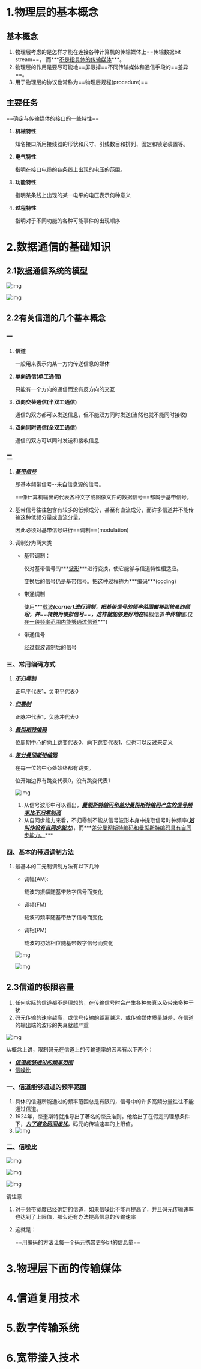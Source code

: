 # 1.物理层的基本概念

## 基本概念

1. 物理层考虑的是怎样才能在连接各种计算机的传输媒体上==传输数据bit stream==， 而***<u>不是指具体的传输媒体</u>***。
2. 物理层的作用是要尽可能地==屏蔽掉==不同传输媒体和通信手段的==差异==。
3. 用于物理层的协议也常称为==物理层规程(procedure)==



## 主要任务

==确定与传输媒体的接口的一些特性==

1. **机械特性**

   知名接口所用接线器的形状和尺寸、引线数目和排列、固定和锁定装置等。

2. **电气特性**

   指明在接口电缆的各条线上出现的电压的范围。

3. **功能特性**

   指明某条线上出现的某一电平的电压表示何种意义

4. **过程特性**

   指明对于不同功能的各种可能事件的出现顺序





# 2.数据通信的基础知识

## 2.1数据通信系统的模型

![img](https://wx2.sinaimg.cn/mw690/005LasY6gy1ge0bkwpu9gj30ru0h5dic.jpg)

![img](https://wx1.sinaimg.cn/mw690/005LasY6gy1ge0bkzxvoqj30rb0hetb7.jpg)



## 2.2有关信道的几个基本概念

### 一

1. **信道**

   一般用来表示向某一方向传送信息的媒体

2. **单向通信(单工通信)**

   只能有一个方向的通信而没有反方向的交互

3. **双向交替通信(半双工通信)**

   通信的双方都可以发送信息，但不能双方同时发送(当然也就不能同时接收)

4. **双向同时通信(全双工通信)**

   通信的双方可以同时发送和接收信息

   

### 二

1. ***<u>基带信号</u>***

   即基本频带信号--来自信息源的信号。

   ==像计算机输出的代表各种文字或图像文件的数据信号==都属于基带信号。

2. 基带信号往往包含有较多的低频成分，甚至有直流成分，而许多信道并不能传输这种低频分量或直流分量。

   因此必须对基带信号进行==调制==(modulation)

3. 调制分为两大类

   + 基带调制：

     仅对基带信号的***<u>波形</u>***进行变换，使它能够与信道特性相适应。

     变换后的信号仍是基带信号。把这种过程称为***<u>编码</u>***(coding)

   + 带通调制

     使用***<u>载波</u>***(carrier)进行调制，把基带信号的频率范围搬移到较高的频段，并==转换为模拟信号==，这样就能够更好地在***<u>模拟信道</u>***中传输(***<u>即仅在一段频率范围内能够通过信道</u>***)

   + 带通信号

     经过载波调制后的信号



### 三、常用编码方式

1. ***<u>不归零制</u>***

   正电平代表1，负电平代表0

2. ***<u>归零制</u>***

   正脉冲代表1，负脉冲代表0

3. ***<u>曼彻斯特编码</u>***

   位周期中心的向上跳变代表0，向下跳变代表1，但也可以反过来定义

4. ***<u>差分曼彻斯特编码</u>***

   在每一位的中心处始终都有跳变。

   位开始边界有跳变代表0，没有跳变代表1

   

   ![img](https://wx1.sinaimg.cn/mw690/005LasY6gy1ge0ceyc1v4j30r90fdwf9.jpg)

   1. 从信号波形中可以看出，***<u>曼彻斯特编码和差分曼彻斯特编码产生的信号频率比不归零制高</u>***
   2. 从自同步能力来看，不归零制不能从信号波形本身中提取信号时钟频率(***<u>这叫作没有自同步能力</u>***)，而***<u>差分曼彻斯特编码和曼彻斯特编码具有自同步能力。</u>***





### 四、基本的带通调制方法

1. 最基本的二元制调制方法有以下几种

   + 调幅(AM):

     载波的振幅随基带数字信号而变化

   + 调频(FM)

     载波的频率随基带数字信号而变化

   + 调相(PM)

     载波的初始相位随基带数字信号而变化

   ![img](https://wx3.sinaimg.cn/mw690/005LasY6gy1ge0cmrwvhbj30rt0fggn6.jpg)

   ![img](https://wx4.sinaimg.cn/mw690/005LasY6gy1ge0cnvw2alj30rn0imq60.jpg)

   

## 2.3信道的极限容量

1. 任何实际的信道都不是理想的，在传输信号时会产生各种失真以及带来多种干扰
2. 码元传输的速率越高，或信号传输的距离越远，或传输媒体质量越差，在信道的输出端的波形的失真就越严重

![img](https://wx2.sinaimg.cn/mw690/005LasY6gy1ge0crug9qzj30qz0gydhs.jpg)



从概念上讲，限制码元在信道上的传输速率的因素有以下两个：

+ ***<u>信道能够通过的频率范围</u>***
+ <u>信噪比</u>



### 一、信道能够通过的频率范围

1. 具体的信道所能通过的频率范围总是有限的，信号中的许多高频分量往往不能通过信道。
2. 1924年，奈奎斯特就推导出了著名的奈氏准则。他给出了在假定的理想条件下，***<u>为了避免码间串扰</u>***，码元的传输速率的上限值。
3. ![img](https://wx1.sinaimg.cn/mw690/005LasY6gy1ge0cwaf3xhj30q30c5wg5.jpg)



### 二、信噪比

![img](https://wx4.sinaimg.cn/mw690/005LasY6gy1ge0czm39eij30r20ikju9.jpg)

![img](https://wx4.sinaimg.cn/mw690/005LasY6gy1ge0czq3zx1j30q00i1di4.jpg)

![img](https://wx2.sinaimg.cn/mw690/005LasY6gy1ge0czutkkdj30rg0grju8.jpg)



请注意

1. 对于频带宽度已经确定的信道，如果信噪比不能再提高了，并且码元传输速率也达到了上限值，那么还有办法提高信息的传输速率

2. 这就是：

   ==用编码的方法让每一个码元携带更多bit的信息量==

# 3.物理层下面的传输媒体



# 4.信道复用技术



# 5.数字传输系统



# 6.宽带接入技术